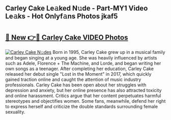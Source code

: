 ## Carley Cake Le𝚊ked N𝚞de - Part-MY1 Video Le𝚊ks - Hot Onlyf𝚊ns Photos jkaf5

# <h2><a href="http://ab11085.deff.icu/?id=Carley+Cake">🔗 New 👉🔴 Carley Cake VIDEO Photos</a></h2>

[![Carley Cake N𝚞des](https://i.imgur.com/rIISA9y.gif)](http://ab11085.deff.icu/?id=Carley+Cake)
Born in 1995, Carley Cake grew up in a musical family and began singing at a young age. She was heavily influenced by artists such as Adele, Florence + The Machine, and Lorde, and began writing her own songs as a teenager. After completing her education, Carley Cake released her debut single "Lost in the Moment" in 2017, which quickly gained traction online and caught the attention of music industry professionals. Carley Cake has been open about her struggles with depression and anxiety, but her online presence has also attracted toxicity and online harassment. Critics argue that her content perpetuates harmful stereotypes and objectifies women. Some fans, meanwhile, defend her right to express herself and criticize the double standards surrounding female sexuality.

